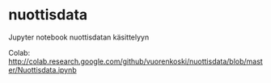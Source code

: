 # nuottisdata

Jupyter notebook nuottisdatan käsittelyyn

Colab:
http://colab.research.google.com/github/vuorenkoski/nuottisdata/blob/master/Nuottisdata.ipynb

